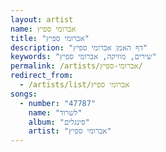 ```yaml
---
layout: artist
name: אברומי ספיץ
title: "אברומי ספיץ"
description: "דף האמן אברומי ספיץ"
keywords: "שירים, מוזיקה, אברומי ספיץ"
permalink: /artists/אברומי-ספיץ/
redirect_from:
  - /artists/list/אברומי ספיץ
songs:
  - number: "47787"
    name: "לשרוד"
    album: "סינגלים"
    artist: "אברומי ספיץ"
---
```

